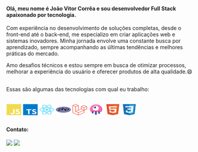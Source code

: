 <h4>Olá, meu nome é João Vitor Corrêa e sou desenvolvedor Full Stack apaixonado por tecnologia.</h4>
<p>
Com experiência no desenvolvimento de soluções completas, desde o front-end até o back-end, me especializo em criar aplicações web e sistemas inovadores. Minha jornada envolve uma constante busca por aprendizado, sempre acompanhando as últimas tendências e melhores práticas do mercado.
</p>
<p>
Amo desafios técnicos e estou sempre em busca de otimizar processos, melhorar a experiência do usuário e oferecer produtos de alta qualidade.😄
</p>

##

<p>
Essas são algumas das tecnologias com qual eu trabalho:
</p>
<div style="display: inline_block"><br>
  <img align="center" alt="Joao-Js" height="30" width="40" src="https://raw.githubusercontent.com/devicons/devicon/master/icons/javascript/javascript-plain.svg">
  <img align="center" alt="Joao-Ts" height="30" width="40" src="https://raw.githubusercontent.com/devicons/devicon/master/icons/typescript/typescript-plain.svg">
  <img align="center" alt="Joao-React" height="30" width="40" src="https://raw.githubusercontent.com/devicons/devicon/master/icons/react/react-original.svg">
  <img align="center" alt="Joao-PHP" height="30" width="40" src="https://raw.githubusercontent.com/devicons/devicon/master/icons/php/php-original.svg">
  <img align="center" alt="Joao-Laravel" height="30" width="40" src="https://raw.githubusercontent.com/devicons/devicon/master/icons/laravel/laravel-original.svg">
  <img align="center" alt="Joao-PHP" height="30" width="40" src="https://raw.githubusercontent.com/devicons/devicon/master/icons/livewire/livewire-original.svg">
  <img align="center" alt="Joao-HTML" height="30" width="40" src="https://raw.githubusercontent.com/devicons/devicon/master/icons/html5/html5-original.svg">
  <img align="center" alt="Joao-CSS" height="30" width="40" src="https://raw.githubusercontent.com/devicons/devicon/master/icons/css3/css3-original.svg">
</div>
  
  ##
 <h4>Contato:</h4>
<div> 
  <a href = "mailto:jvjoaoandrades2020@gmail.com"><img src="https://img.shields.io/badge/-Gmail-%23333?style=for-the-badge&logo=gmail&logoColor=white" target="_blank"></a>
  <a href="https://www.linkedin.com/in/joaocorrea-dev/" target="_blank"><img src="https://img.shields.io/badge/-LinkedIn-%230077B5?style=for-the-badge&logo=linkedin&logoColor=white" target="_blank"></a> 
</div>
